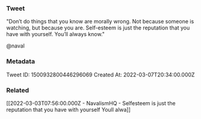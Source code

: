 ### Tweet
"Don’t do things that you know are morally wrong. Not because someone is watching, but because you are. Self-esteem is just the reputation that you have with yourself. You’ll always know." 

@naval

### Metadata
Tweet ID: 1500932800446296069
Created At: 2022-03-07T20:34:00.000Z

### Related
[[2022-03-03T07:56:00.000Z - NavalismHQ - Selfesteem is just the reputation that you have with yourself Youll alwa]]

